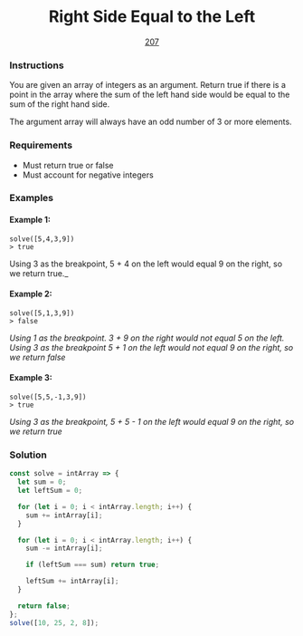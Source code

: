 <div align="center">
  <h1>Right Side Equal to the Left</h1>
  <a href="https://prep-app-prod.herokuapp.com/problems/207" target="_blank">207</a>
</div>

### Instructions

You are given an array of integers as an argument. Return true if there is a
point in the array where the sum of the left hand side would be equal to the sum
of the right hand side.

The argument array will always have an odd number of 3 or more elements.

### Requirements

- Must return true or false
- Must account for negative integers

### Examples

#### Example 1:

```shell
solve([5,4,3,9])
> true
```

Using 3 as the breakpoint, 5 + 4 on the left would equal 9 on the right, so we
return true.\_

#### Example 2:

```shell
solve([5,1,3,9])
> false
```

_Using 1 as the breakpoint. 3 + 9 on the right would not equal 5 on the left.
Using 3 as the breakpoint 5 + 1 on the left would not equal 9 on the right, so
we return false_

#### Example 3:

```shell
solve([5,5,-1,3,9])
> true
```

_Using 3 as the breakpoint, 5 + 5 - 1 on the left would equal 9 on the right, so
we return true_

### Solution

```javascript
const solve = intArray => {
  let sum = 0;
  let leftSum = 0;

  for (let i = 0; i < intArray.length; i++) {
    sum += intArray[i];
  }

  for (let i = 0; i < intArray.length; i++) {
    sum -= intArray[i];

    if (leftSum === sum) return true;

    leftSum += intArray[i];
  }

  return false;
};
solve([10, 25, 2, 8]);
```
